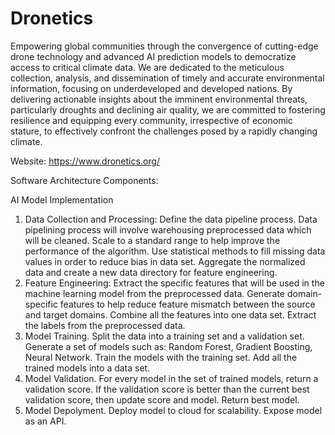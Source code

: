 # Dronetics

Empowering global communities through the convergence of cutting-edge drone technology and advanced AI prediction models to democratize access to critical climate data. We are dedicated to the meticulous collection, analysis, and dissemination of timely and accurate environmental information, focusing on underdeveloped and developed nations. By delivering actionable insights about the imminent environmental threats, particularly droughts and declining air quality, we are committed to fostering resilience and equipping every community, irrespective of economic stature, to effectively confront the challenges posed by a rapidly changing climate. 

Website: https://www.dronetics.org/

Software Architecture Components:

AI Model Implementation

1. Data Collection and Processing: Define the data pipeline process. Data pipelining process will involve warehousing preprocessed data which will be cleaned. Scale to a standard range to help improve the performance of the algorithm. Use statistical methods to fill missing data values in order to reduce bias in data set. Aggregate the normalized data and create a new data directory for feature engineering.
2. Feature Engineering: Extract the specific features that will be used in the machine learning model from the preprocessed data. Generate domain-specific features to help reduce feature mismatch between the source and target domains. Combine all the features into one data set. Extract the labels from the preprocessed data.
3. Model Training. Split the data into a training set and a validation set. Generate a set of models such as: Random Forest, Gradient Boosting, Neural Network. Train the models with the training set. Add all the trained models into a data set.
4. Model Validation. For every model in the set of trained models, return a validation score. If the validation score is better than the current best validation score, then update score and model. Return best model.
5. Model Depolyment. Deploy model to cloud for scalability. Expose model as an API. 


